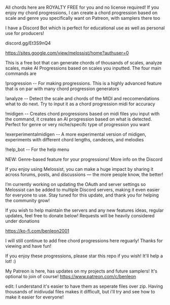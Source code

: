 All chords here are ROYALTY FREE for you and no license required! If you enjoy my chord progressions, I can create a chord progression based on scale and genre you specifically want on Patreon, with samplers there too 

I have a Discord Bot which is perfect for educational use as well as personal use for producers! 

discord.gg/Et3S9nQ4

https://sites.google.com/view/melossist/home?authuser=0

This is a free bot that can generate chords of thousands of scales, analyze scales, make AI Progressions based on scales you inputted. The four main commands are

!progression -- For making progressions. This is a highly advanced feature that is on par with many chord progression generators

!analyze -- Detect the scale and chords of the MIDI and reccomendations what to do next. Try to input it as a chord progression midi for accuracy

!midigen -- Creates chord progressions based on midi files you input with the command, it creates an AI progression based on what is detected. Perfect for genre or very niche/specifc type of progression you want

!exerperimentalmidigen -- A more experimental version of midigen, experiments with different chord lengths, candeces, and melodies

!help_bot -- For the help menu

NEW: Genre-based feature for your progressions! More info on the Discord

If you enjoy using Melossist, you can make a huge impact by sharing it across forums, posts, and discussions — the more people know, the better!

I’m currently working on updating the OAuth and server settings so Melossist can be added to multiple Discord servers, making it even easier for everyone to use. Stay tuned for this update, and thank you for helping the community grow!

If you wish to help maintain the servers and any new features ideas, regular updates, feel free to donate below! Requests will be heavily considered under donations

https://ko-fi.com/benleon2001

I will still continue to add free chord progressions here reguarly! Thanks for viewing and have fun!

If you enjoy these progressions, please star this repo if you wish! It'll help a lot! :)

My Patreon is here, has updates on my projects and future samplers! It's optional to join of course!
https://www.patreon.com/c/benleon

edit: I understand it's easier to have them as seperate files over zip. Having thousands of inidivudal files makes it difficult, but i'll try and see how to make it easier for everyone!
